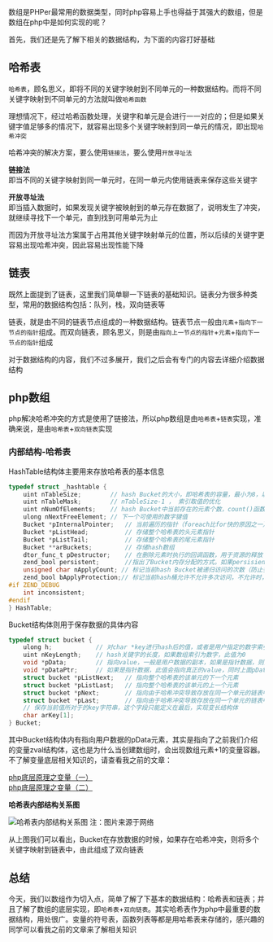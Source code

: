 数组是PHPer最常用的数据类型，同时php容易上手也得益于其强大的数组，但是数组在php中是如何实现的呢？

首先，我们还是先了解下相关的数据结构，为下面的内容打好基础

## 哈希表
`哈希表`，顾名思义，即将不同的关键字映射到不同单元的一种数据结构。而将不同关键字映射到不同单元的方法就叫做`哈希函数`

理想情况下，经过哈希函数处理，关键字和单元是会进行一一对应的；但是如果关键字值足够多的情况下，就容易出现多个关键字映射到同一单元的情况，即出现`哈希冲突`

哈希冲突的解决方案，要么使用`链接法`，要么使用`开放寻址法`

**链接法**   
即当不同的关键字映射到同一单元时，在同一单元内使用链表来保存这些关键字

**开放寻址法**   
即当插入数据时，如果发现关键字被映射到的单元存在数据了，说明发生了冲突，就继续寻找下一个单元，直到找到可用单元为止

而因为开放寻址法方案属于占用其他关键字映射单元的位置，所以后续的关键字更容易出现哈希冲突，因此容易出现性能下降

## 链表
既然上面提到了链表，这里我们简单聊一下链表的基础知识。链表分为很多种类型，常用的数据结构包括：队列，栈，双向链表等

链表，就是由不同的链表节点组成的一种数据结构。链表节点一般由`元素`+`指向下一节点的指针`组成。而双向链表，顾名思义，则是由`指向上一节点的指针`+`元素`+`指向下一节点的指针`组成

对于数据结构的内容，我们不过多展开，我们之后会有专门的内容去详细介绍数据结构

## php数组
php解决哈希冲突的方式是使用了链接法，所以php数组是由`哈希表`+`链表`实现，准确来说，是由`哈希表`+`双向链表`实现

### 内部结构-哈希表

HashTable结构体主要用来存放哈希表的基本信息

```c
typedef struct _hashtable { 
    uint nTableSize;        // hash Bucket的大小，即哈希表的容量，最小为8，以2x增长。
    uint nTableMask;        // nTableSize-1 ， 索引取值的优化
    uint nNumOfElements;    // hash Bucket中当前存在的元素个数，count()函数会直接返回此值 
    ulong nNextFreeElement; // 下一个可使用的数字键值
    Bucket *pInternalPointer;   // 当前遍历的指针（foreach比for快的原因之一）
    Bucket *pListHead;          // 存储整个哈希表的头元素指针
    Bucket *pListTail;          // 存储整个哈希表的尾元素指针
    Bucket **arBuckets;         // 存储hash数组
    dtor_func_t pDestructor;    // 在删除元素时执行的回调函数，用于资源的释放
    zend_bool persistent;       //指出了Bucket内存分配的方式。如果persisient为TRUE，则使用操作系统本身的内存分配函数为Bucket分配内存，否则使用PHP的内存分配函数。
    unsigned char nApplyCount; // 标记当前hash Bucket被递归访问的次数（防止多次递归）
    zend_bool bApplyProtection;// 标记当前hash桶允许不允许多次访问，不允许时，最多只能递归3次
#if ZEND_DEBUG
    int inconsistent;
#endif
} HashTable;
```

Bucket结构体则用于保存数据的具体内容

```c
typedef struct bucket {
    ulong h;            // 对char *key进行hash后的值，或者是用户指定的数字索引值
    uint nKeyLength;    // hash关键字的长度，如果数组索引为数字，此值为0
    void *pData;        // 指向value，一般是用户数据的副本，如果是指针数据，则指向pDataPtr
    void *pDataPtr;     // 如果是指针数据，此值会指向真正的value，同时上面pData会指向此值
    struct bucket *pListNext;   // 指向整个哈希表的该单元的下一个元素
    struct bucket *pListLast;   // 指向整个哈希表的该单元的上一个元素
    struct bucket *pNext;       // 指向由于哈希冲突导致存放在同一个单元的链表中的下一个元素
    struct bucket *pLast;       // 指向由于哈希冲突导致存放在同一个单元的链表中的上一个元素
    // 保存当前值所对于的key字符串，这个字段只能定义在最后，实现变长结构体
    char arKey[1];              
} Bucket;
```
其中Bucket结构体内有指向用户数据的pData元素，其实是指向了之前我们介绍的变量zval结构体，这也是为什么当创建数组时，会出现数组元素+1的变量容器。不了解变量底层相关知识的，请查看我之前的文章：

[php底层原理之变量（一）](https://github.com/sdxuzheng/php-internal/blob/master/php%E5%BA%95%E5%B1%82%E5%8E%9F%E7%90%86%E4%B9%8B%E5%8F%98%E9%87%8F%EF%BC%88%E4%B8%80%EF%BC%89.md)   
[php底层原理之变量（二）](https://github.com/sdxuzheng/php-internal/blob/master/php%E5%BA%95%E5%B1%82%E5%8E%9F%E7%90%86%E4%B9%8B%E5%8F%98%E9%87%8F%EF%BC%88%E4%BA%8C%EF%BC%89.md)   

**哈希表内部结构关系图**

![哈希表内部结构关系图](https://segment-xavier.oss-cn-beijing.aliyuncs.com/php%E5%BA%95%E5%B1%82%E5%8E%9F%E7%90%86%E4%B9%8B%E6%95%B0%E7%BB%84%E5%AE%9E%E7%8E%B0/Zend%E5%BC%95%E6%93%8E%E5%93%88%E5%B8%8C%E8%A1%A8%E7%BB%93%E6%9E%84%E5%92%8C%E5%85%B3%E7%B3%BB.png)
注：图片来源于网络   

从上图我们可以看出，Bucket在存放数据的时候，如果存在哈希冲突，则将多个关键字映射到链表中，由此组成了双向链表

## 总结
今天，我们以数组作为切入点，简单了解了下基本的数据结构：哈希表和链表；并且了解了数组的底层实现，即`哈希表`+`双向链表`。其实哈希表作为php中最重要的数据结构，用处很广。变量的符号表，函数列表等都是用哈希表来存储的，感兴趣的同学可以看我之前的文章来了解相关知识

